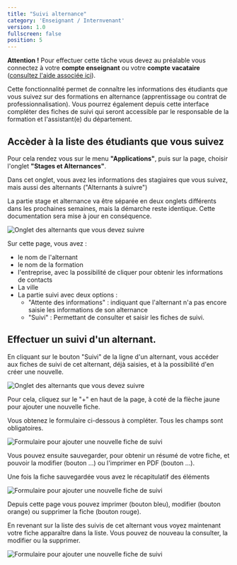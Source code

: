 ```yaml
---
title: "Suivi alternance"
category: 'Enseignant / Internvenant'
version: 1.0
fullscreen: false
position: 5
---
```

<alert type="warning">

**Attention !** Pour effectuer cette tâche vous devez au préalable vous connectez à votre **compte enseignant** ou votre **compte vacataire** \([consultez l'aide associée ici](/02-permanente/01-personnel.md)\).

</alert>

Cette fonctionnalité permet de connaître les informations des étudiants que vous suivez sur des formations en alternance (apprentissage ou contrat de professionnalisation). Vous pourrez également depuis cette interface compléter des fiches de suivi qui seront accessible par le responsable de la formation et l'assistant(e) du département.

## Accèder à la liste des étudiants que vous suivez

Pour cela rendez vous sur le menu **"Applications"**, puis sur la page, choisir l'onglet **"Stages et Alternances"**.

Dans cet onglet, vous avez les informations des stagiaires que vous suivez, mais aussi des alternants ("Alternants à suivre")

<alert type="info">

La partie stage et alternance va être séparée en deux onglets différents dans les prochaines semaines, mais la démarche reste identique. Cette documentation sera mise à jour en conséquence.

</alert>

![Onglet des alternants que vous devez suivre](/images/permanent/suivi01.png)

Sur cette page, vous avez :
* le nom de l'alternant
* le nom de la formation
* l'entreprise, avec la possibilité de cliquer pour obtenir les informations de contacts
* La ville
* La partie suivi avec deux options :
  * "Attente des informations" : indiquant que l'alternant n'a pas encore saisie les informations de son alternance
  * "Suivi" : Permettant de consulter et saisir les fiches de suivi.

## Effectuer un suivi d'un alternant.

En cliquant sur le bouton "Suivi" de la ligne d'un alternant, vous accéder aux fiches de suivi de cet alternant, déjà saisies, et à la possibilité d'en créer une nouvelle.

![Onglet des alternants que vous devez suivre](/images/permanent/suivi02.png)

Pour cela, cliquez sur le "+" en haut de la page, à coté de la flèche jaune pour ajouter une nouvelle fiche.

Vous obtenez le formulaire ci-dessous à compléter. Tous les champs sont obligatoires.

![Formulaire pour ajouter une nouvelle fiche de suivi](/images/permanent/suivi03.png)

Vous pouvez ensuite sauvegarder, pour obtenir un résumé de votre fiche, et pouvoir la modifier (bouton ...) ou l'imprimer en PDF (bouton ...).

Une fois la fiche sauvegardée vous avez le récapitulatif des éléments

![Formulaire pour ajouter une nouvelle fiche de suivi](/images/permanent/suivi04.png)

Depuis cette page vous pouvez imprimer (bouton bleu), modifier (bouton orange) ou supprimer la fiche (bouton rouge).

En revenant sur la liste des suivis de cet alternant vous voyez maintenant votre fiche apparaître dans la liste. Vous pouvez de nouveau la consulter, la modifier ou la supprimer.

![Formulaire pour ajouter une nouvelle fiche de suivi](/images/permanent/suivi05.png)


